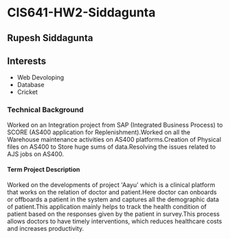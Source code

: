 # CIS641-HW2-Siddagunta
## Rupesh Siddagunta
## Interests
* Web Devoloping
* Database 
* Cricket
### Technical Background
Worked on an Integration project from SAP (Integrated Business Process) to SCORE (AS400 application for Replenishment).Worked on all the Warehouse maintenance activities on AS400 platforms.Creation of Physical files on AS400 to Store huge sums of data.Resolving the issues related to AJS jobs on AS400.
#### Term Project Description
Worked on the developments of project 'Aayu' which is a clinical platform that works on the relation of doctor and patient.Here doctor can onboards or offboards a patient in the system and captures all the demographic data of patient.This application mainly helps to track the health condition of patient based on the responses given by the patient in survey.This process allows doctors to have timely interventions, which reduces healthcare costs and increases productivity.     

